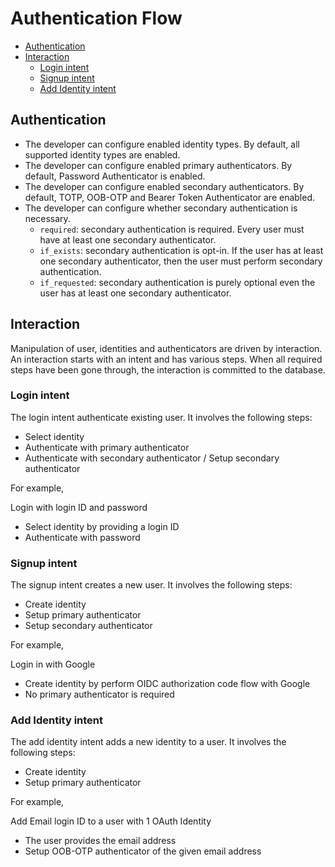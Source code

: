 # Authentication Flow

  * [Authentication](#authentication)
  * [Interaction](#interaction)
    * [Login intent](#login-intent)
    * [Signup intent](#signup-intent)
    * [Add Identity intent](#add-identity-intent)

## Authentication

- The developer can configure enabled identity types. By default, all supported identity types are enabled.
- The developer can configure enabled primary authenticators. By default, Password Authenticator is enabled.
- The developer can configure enabled secondary authenticators. By default, TOTP, OOB-OTP and Bearer Token Authenticator are enabled.
- The developer can configure whether secondary authentication is necessary.
  - `required`: secondary authentication is required. Every user must have at least one secondary authenticator.
  - `if_exists`: secondary authentication is opt-in. If the user has at least one secondary authenticator, then the user must perform secondary authentication.
  - `if_requested`: secondary authentication is purely optional even the user has at least one secondary authenticator.

## Interaction

Manipulation of user, identities and authenticators are driven by interaction. An interaction starts with an intent and has various steps. When all required steps have been gone through, the interaction is committed to the database.

### Login intent

The login intent authenticate existing user. It involves the following steps:

- Select identity
- Authenticate with primary authenticator
- Authenticate with secondary authenticator / Setup secondary authenticator

For example,

Login with login ID and password

- Select identity by providing a login ID
- Authenticate with password

### Signup intent

The signup intent creates a new user. It involves the following steps:

- Create identity
- Setup primary authenticator
- Setup secondary authenticator

For example,

Login in with Google

- Create identity by perform OIDC authorization code flow with Google
- No primary authenticator is required

### Add Identity intent

The add identity intent adds a new identity to a user. It involves the following steps:

- Create identity
- Setup primary authenticator

For example,

Add Email login ID to a user with 1 OAuth Identity

- The user provides the email address
- Setup OOB-OTP authenticator of the given email address
